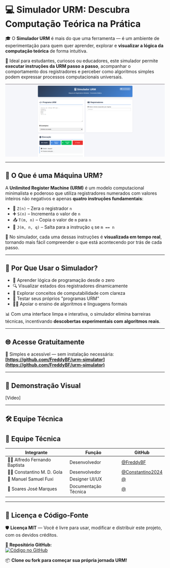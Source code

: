 # 💻 Simulador URM: Descubra Computação Teórica na Prática

🎓 O **Simulador URM** é mais do que uma ferramenta — é um ambiente de experimentação para quem quer aprender, explorar e **visualizar a lógica da computação teórica** de forma intuitiva.

📍 Ideal para estudantes, curiosos ou educadores, este simulador permite **executar instruções da URM passo a passo**, acompanhar o comportamento dos registradores e perceber como algoritmos simples podem expressar processos computacionais universais.

![Capa](https://github.com/FreddyBF/urm-simulator/blob/main/capa.png?raw=true)

---

## 🧮 O Que é uma Máquina URM?

A **Unlimited Register Machine (URM)** é um modelo computacional minimalista e poderoso que utiliza registradores numerados com valores inteiros não negativos e apenas **quatro instruções fundamentais**:

- 🔁 `Z(n)` – Zera o registrador `n`  
- ➕ `S(n)` – Incrementa o valor de `n`  
- 📤 `T(m, n)` – Copia o valor de `m` para `n`  
- 🔀 `J(m, n, q)` – Salta para a instrução `q` se `m == n`

🧩 No simulador, cada uma dessas instruções é **visualizada em tempo real**, tornando mais fácil compreender o que está acontecendo por trás de cada passo.

---

## 🎯 Por Que Usar o Simulador?

- 🚀 Aprender lógica de programação desde o zero  
- 🔍 Visualizar estados dos registradores dinamicamente  
- 📘 Explorar conceitos de computabilidade com clareza  
- 🧪 Testar seus próprios "programas URM"  
- 👩‍🏫 Apoiar o ensino de algoritmos e linguagens formais  

📊 Com uma interface limpa e interativa, o simulador elimina barreiras técnicas, incentivando **descobertas experimentais com algoritmos reais**.

---

## 🌐 Acesse Gratuitamente

🔗 Simples e acessível — sem instalação necessária:  
**[https://github.com/FreddyBF/urm-simulator](https://github.com/FreddyBF/urm-simulator)**

---

## 📸 Demonstração Visual
[Video]

---

## 🛠 Equipe Técnica

## 👥 Equipe Técnica

| Integrante                       | Função                   | GitHub                                     |
|----------------------------------|--------------------------|---------------------------------------------|
| 👨‍💻 Alfredo Fernando Baptista       | Desenvolvedor     | [@FreddyBF](https://github.com/FreddyBF)       |
| 🧑‍💻 Constantino M. D. Gola          | Desenvolvedor    | [@Constantino2024](https://github.com/User-Name)         |
| 🎨 Manuel Samuel Fuxi             | Designer UI/UX            | [@](https://github.com/msfuxi)           |
| 📝 Soares José Marques            | Documentação Técnica      | [@](https://github.com/sjmarques)     |
                       |

---
## 📄 Licença e Código-Fonte

🛡️ **Licença MIT** — Você é livre para usar, modificar e distribuir este projeto, com os devidos créditos.

🔗 **Repositório GitHub:**  
[![Código no GitHub](https://img.shields.io/badge/Código%20no%20GitHub-181717?style=for-the-badge&logo=github&logoColor=white)](https://github.com/FreddyBF/urm-simulator)

📦 **Clone ou fork para começar sua própria jornada URM!**

